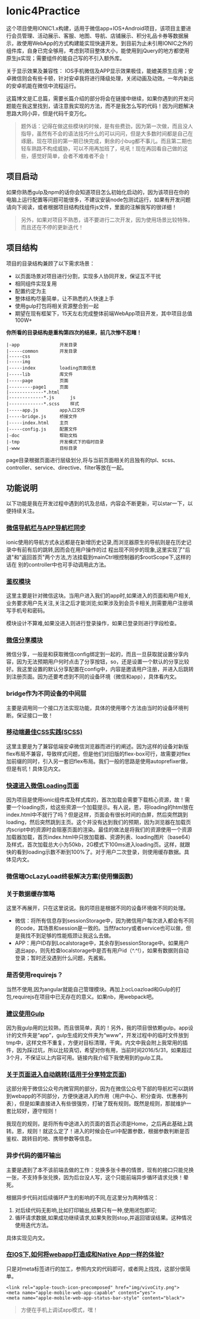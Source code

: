 Ionic4Practice
===

这个项目使用IONIC1.x构建，适用于微信app+IOS+Android项目，该项目主要进行会员管理、活动展示、客服、地图、导航、店铺展示、积分礼品卡券等数据展示，故使用WebApp的方式构建能实现快速开发。到目前为止未引用IONIC之外的组件库，自身已完全够用，考虑到项目整体大小，能使用到jQuery的地方都使用原生js实现；需要组件的能自己写的不引入额外库。

关于显示效果及兼容性： IOS手机微信及APP显示效果极佳，能媲美原生应用；安卓微信则会有些卡顿，针对安卓我将进行降级处理，关闭动画及动效。一年内新出的安卓机能在微信中流程运行。

这篇博文是汇总篇，需要长篇介绍的部分将会在链接中继续，如果你遇到的开发问题能在我这里找到，请注意我实现的方法，而不是我怎么写的代码！因为问题解决思路大同小异，但是代码千变万化。

>题外话：记得在做这些模块的时候，是有些费劲，因为第一次做，而且没人指导，虽然有不会的语法技巧什么的可以问问，但是大多数时间都是自己在琢磨。现在项目的第一期已快完成，剩余的小bug都不事儿。而且第二期也轻车熟路不构成威胁，可以不用再加班了，吼吼！现在再回看自己做的这些，感觉好简单，会者不难难者不会！

## 项目启动

如果你熟悉gulp及npm的话你会知道项目怎么初始化启动的，因为该项目在你的电脑上运行配置等问题可能很多，不建议安装node包测试运行，如果有开发问题请向下阅读，或者根据项目结构找组件js文件，里面的注解我写的很详细！

> 另外，如果对项目不熟悉，请不要进行二次开发，因为使用场景比较特殊，而且还在不停的更新迭代！


## 项目结构

项目的目录结构兼顾了以下需求场景：

- 以页面场景对项目进行分割，实现多人协同开发，保证互不干扰
- 相同组件实现复用
- 配置约定为主
- 整体结构尽量简单，让不熟悉的人快速上手
- 使用gulp打包将相关资源整合到一起
- 期望在现有框架下，15天左右完成整体前端WebApp项目开发，其中项目总值100W+

**你所看的目录结构是重构第四次的结果，前几次惨不忍睹！**

```
|-app  				开发目录
|-----common  		开发目录
|-----css 
|-----img 
|-----index  		loading页面信息
|-----lib  			库文件
|-----page  		页面
|---------page1  	页面
|-------------*.html  	
|-------------*.js  	js
|-------------*.scss  	样式
|-----app.js  		app入口文件
|-----bridge.js  	桥接文件
|-----index.html  	主页
|-----config.js  	配置文件
|-doc  				帮助文档 
|-tmp  				开发模式下的临时目录 
|-www  				目标目录
```

page目录根据页面进行层级划分,将与当前页面相关的且独有的tpl、scss、controller、service、directive、filter等放在一起。


## 功能说明
以下功能是我在开发过程中遇到的坑及总结，内容会不断更新，可以star一下，以便持续关注。


### [微信导航栏与APP导航栏同步](https://github.com/xiangsongtao/IONIC4Practice/blob/master/doc/NavigateSync.md)

ionic使用的导航方式永远都是在新增历史记录,而浏览器原生的导航则是在历史记录中有前有后的跳转,因而会在用户操作的过
程出现不同步的现象,这里实现了"后退"和"返回首页"两个方法,方法挂载到mainCtrl根控制器的$rootScope下,这样的话在
别的controller中也可手动调用此方法。


### [鉴权模块](https://github.com/xiangsongtao/IONIC4Practice/blob/master/doc/checkAuthorize.md)

这里主要是针对微信这块。当用户进入我们的app时,如果进入的页面和用户相关,业务要求用户先关注,关注之后才能浏览;如果涉及到会员卡相关,则需要用户注册填写手机号和密码。

模块设计不算难,如果没进入则进行登录操作，如果已登录则进行字段检查。

### [微信分享模块](https://github.com/xiangsongtao/IONIC4Practice/blob/master/doc/setShareContent.md)

微信分享，一般是和获取微信config绑定到一起的，而且一旦获取就设置分享内容，因为无法预期用户何时点击了分享按钮，so，还是设置一个默认的分享比较好。我这里设置的默认分享配置在config中，内容是邀请用户注册，并进入后跳转到注册页面。因为还要考虑到不同的设备环境（微信和app），具体看内文。

### bridge作为不同设备的中间层

主要是调用同一个接口方法实现功能，具体的使用哪个方法由当时的设备环境判断。保证接口一致！

### [移动端最佳CSS实践(SCSS)](https://github.com/xiangsongtao/IONIC4Practice/blob/master/doc/CSS4Mobile.md)

这里主要是为了兼容低端安卓微信浏览器而进行的阐述。因为这样的设备对新版flex布局不兼容，导致样式问题，但是他们对旧版的flex-box可行，故需要对flex加前缀的同时，引入另一套旧flex布局。我们一般的思路是使用autoprefixer做，但是有坑！具体见内文。

### [快速进入微信Loading页面](https://github.com/xiangsongtao/IONIC4Practice/blob/master/doc/Loader.md)

因为项目是使用ionic组件库及样式库的，首次加载会需要下载核心资源，故！需要一个loading页，给这些资源一个加载提示。有人说，恩，将loading的html放在index.html中不就行了吗？但是这样，页面会有很长时间的白屏，然后突然跳到loading，然后突然跳到主页。这个并没有达到我们的预期，因为浏览器在加载页内script中的资源时会阻塞页面的渲染。最佳的做法是将我们的资源使用一个资源加载器加载，首页index.html中只放加载器、资源列表、loading图片（base64）及样式，首次加载总大小为50kb，2G模式下100ms进入loading页。这样，就跟快的看到loading示数不断到100%了。对于用户二次登录，则使用缓存数据。具体见内文。

### 微信端OcLazyLoad终极解决方案(使用懒函数)

### 关于数据缓存策略

这里不再展开，只在这里说说。我的项目是根据不同的设备环境做不同的处理。

- 微信：将所有信息存到sessionStorage中，因为微信用户每次进入都会有不同的code，其场景和session是一致的。当然factory或者service也可以做，但是我找不到足够的性能瓶颈让我这么去做。
- APP：用户ID存到Localstorage中，其余存到sessionStorage中。如果用户退出app，则先检查localstorage中是否有用户id（^.^!），如果有数据则自动登录；暂时还没遇到什么问题，先酱紫。



### 是否使用requirejs？

当然不使用,因为angular就能自己管理模块。再加上ocLoazload和Gulp的打包,requirejs在项目中已无存在的意义。如果nb，用webpack吧。

### [建议使用Gulp](https://github.com/xiangsongtao/IONIC4Practice/blob/master/doc/useGulp.md)

因为我gulp用的比较熟，而且很简单，真的！另外，我的项目很依赖gulp。app设计的文件夹是“app”，gulp生成的文件夹为“www”，开发过程中的临时文件放到tmp中，这样文件不重复，方便对目标清理，干爽。内文中我会附上我常用的插件，因为踩过坑，所以比较真切，希望对你有用，当前时间2016/5/31，如果超过3个月，不保证以上内容可用。链接内我介绍下我使用到的gulp工具。

### [关于页面进入自动跳转(适用于分享特定页面)](https://github.com/xiangsongtao/IONIC4Practice/blob/master/doc/directiveTo.md)
这部分用于微信公众号内微官网的部分，因为在微信公众号下部的导航栏可以跳转到webapp的不同部分，方便快速进入的作用（用户中心、积分查询、优惠券列表），但是如果直接进入有些很强势，打破了既有规则。既然是规则，那就维护一套比较好，遵守规则！

我现在的规则，是将所有中途进入的页面的首页必须是Home，之后再此基础上跳转。恩，规则！就这么定了！进入的时候会在url中配置参数，根据参数判断是否鉴权、跳转目的地、携带参数等信息。

### 异步代码的循环输出

主要是遇到了本不该前端去做的工作：兑换多张卡券的情景，现有的接口只能兑换一张，不支持多张兑换，因为后台没人写，这个只能前端异步循环请求兑换！晕死。

根据异步代码对后续循环产生的影响的不同,在这里分为两种情况：

1. 对后续代码无影响,比如打印输出,结果只有一种,使用闭包即可;
2. 循环请求数据,如果成功继续请求,如果失败则stop,并返回错误结果。这种情况使用迭代方法。

具体实现见内文。

### [在IOS下,如何将webapp打造成和Native App一样的体验?](https://github.com/xiangsongtao/IONIC4Practice/blob/master/doc/lookLikeNativeApp.md)

只是对meta标签进行的加工，参照内文的代码即可，或者网上找找，这部分很简单。

```
<link rel="apple-touch-icon-precomposed" href="img/vivoCity.png">
<meta name="apple-mobile-web-app-capable" content="yes">
<meta name="apple-mobile-web-app-status-bar-style" content="black">

```

>方便在手机上调试app模式，嘿！


